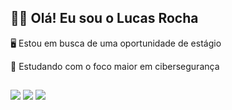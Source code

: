 ## 👦🏻 Olá! Eu sou o Lucas Rocha 

 🖥️ Estou em busca de uma oportunidade de estágio

 📘 Estudando com o foco maior em cibersegurança

 ##

<div> 
  <a href="https://www.instagram.com/lrochaa1?igsh=bmFtaGI5cGl4OTJk&utm_source=qr" target="_blank"><img src="https://img.shields.io/badge/-Instagram-%23E4405F?style=for-the-badge&logo=instagram&logoColor=white" target="_blank"></a>
  <a href = "mailto:lucasrsx@live.com"><img src="https://img.shields.io/badge/Microsoft_Outlook-0078D4?style=for-the-badge&logo=microsoft-outlook&logoColor=white" target="_blank"></a>
  <a href="www.linkedin.com/in/lucasrochax" target="_blank"><img src="https://img.shields.io/badge/-LinkedIn-%230077B5?style=for-the-badge&logo=linkedin&logoColor=white" target="_blank"></a> 
  
</div>

